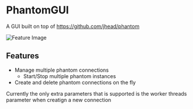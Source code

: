 # PhantomGUI
A GUI built on top of https://github.com/jhead/phantom

![Feature Image](https://i.ibb.co/hMMhxr1/Capture.png)

## Features
* Manage multiple phantom connections
    * Start/Stop multiple phantom instances
* Create and delete phantom connections on the fly

Currently the only extra parameters that is supported is the worker threads parameter when creatign a new connection
